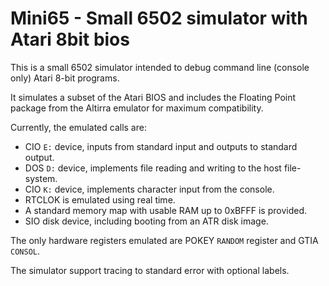 Mini65 - Small 6502 simulator with Atari 8bit bios
==================================================

This is a small 6502 simulator intended to debug command line (console only)
Atari 8-bit programs.

It simulates a subset of the Atari BIOS and includes the Floating Point
package from the Altirra emulator for maximum compatibility.

Currently, the emulated calls are:
- CIO `E:` device, inputs from standard input and outputs to standard output.
- DOS `D:` device, implements file reading and writing to the host
  file-system.
- CIO `K:` device, implements character input from the console.
- RTCLOK is emulated using real time.
- A standard memory map with usable RAM up to 0xBFFF is provided.
- SIO disk device, including booting from an ATR disk image.

The only hardware registers emulated are POKEY `RANDOM` register and GTIA
`CONSOL`.

The simulator support tracing to standard error with optional labels.


